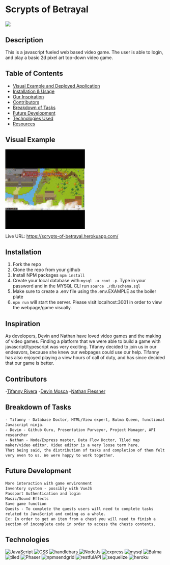 # Scrypts of Betrayal

<img align="center" src="https://raw.githubusercontent.com/DMosca2021/project2_DNT_21/main/public/assets/img/scrypts-logo.PNG?token=AT6ADUPVVGEJRE2V55SV4PTBL6WJU">

## Description

This is a javascript fueled web based video game. The user is able to login, and play a basic 2d pixel art top-down video game. 

## Table of Contents

- [Visual Example and Deployed Application](#visual-example)
- [Installation & Usage](#installation)
- [Our Inspiration](#inspiration)
- [Contributors](#contributors)
- [Breakdown of Tasks](#breakdown)
- [Future Development](#future-development)
- [Technologies Used](#technologies)
- [Resources](#resources)

## Visual Example 

<img align="center" src="./public/assets/img/visualexample-scrypts_SparkVideo.gif" width="250px">

Live URL: https://scrypts-of-betrayal.herokuapp.com/

## Installation

1. Fork the repo
2. Clone the repo from your github
3. Install NPM packages
  ```npm install```
4. Create your local database with ```mysql -u root -p```. Type in your password and in the MYSQL CLI run ```source ./db/schema.sql```
5. Make sure to create a .env file using the .env.EXAMPLE as the boiler plate
6. ```npm run``` will start the server. Please visit localhost:3001 in order to view the webpage/game visually.

## Inspiration

As developers, Devin and Nathan have loved video games and the making of video games. Finding a platform that we were able to build a game with javascript/typescript was very exciting. Tifanny decided to join us in our endeavors, because she knew our webpages could use our help. Tifanny has also enjoyed playing a view hours of call of duty, and has since decided that our game is better. 

## Contributors
-[Tifanny Rivera](https://github.com/trivera777)
-[Devin Mosca](https://github.com/dmosca2021)
-[Nathan Flessner](https://github.com/SirNathanJF)

## Breakdown of Tasks

```
- Tifanny - Database Doctor, HTML/View expert, Bulma Queen, functional Javascript ninja. 
- Devin - Github Guru, Presentation Purveyor, Project Manager, API researcher
- Nathan - Node/Express master, Data Flow Doctor, Tiled map maker/video editor. Video editor is a very loose term here. 
That being said, the distribution of tasks and completion of them felt very even to us. We were happy to work together. 
```

## Future Development

```
More interaction with game environment
Inventory system - possibly with VueJS
Passport Authentication and login
Music/Sound Effects
Save game function
Quests - To complete the quests users will need to complete tasks related to JavaScript and coding as a whole.
Ex: In order to get an item from a chest you will need to finish a section of incomplete code in order to access the chests contents.
```

## Technologies

<img src="https://cdn.jsdelivr.net/gh/devicons/devicon/icons/javascript/javascript-original.svg" alt="JavaScript" width="4%" />
<img src="https://cdn.jsdelivr.net/gh/devicons/devicon/icons/css3/css3-original.svg" alt="CSS" width="4%" />
<img src="https://cdn.jsdelivr.net/gh/devicons/devicon/icons/handlebars/handlebars-original-wordmark.svg" alt="handlebars" width="4%"/>
<img src="https://cdn.jsdelivr.net/gh/devicons/devicon/icons/nodejs/nodejs-original.svg" alt="NodeJs" width="4%" />
<img src="https://cdn.jsdelivr.net/gh/devicons/devicon/icons/express/express-original-wordmark.svg" alt="express" width="4%" />
<img src="https://cdn.jsdelivr.net/gh/devicons/devicon/icons/mysql/mysql-original-wordmark.svg" alt="mysql" width="4%" />
<img src="./public/assets/img/bulma.png" alt="Bulma" width="8%">
<img src="./public/assets/img/tiled.png" alt="tiled" width="8%">
<img src="./public/assets/img/phaser.png" alt="Phaser" width="8%">
<img src="./public/assets/img/sendgrid.png" alt="npmsendgrid" width="8%">
<img src="./public/assets/img/restful-api.png" alt="restfulAPI" width="8%">
<img src="./public/assets/img/sequelize.png" alt="sequelize" width="8%">
<img src="./public/assets/img/heroku.png" alt="heroku" width="8%">

## 


